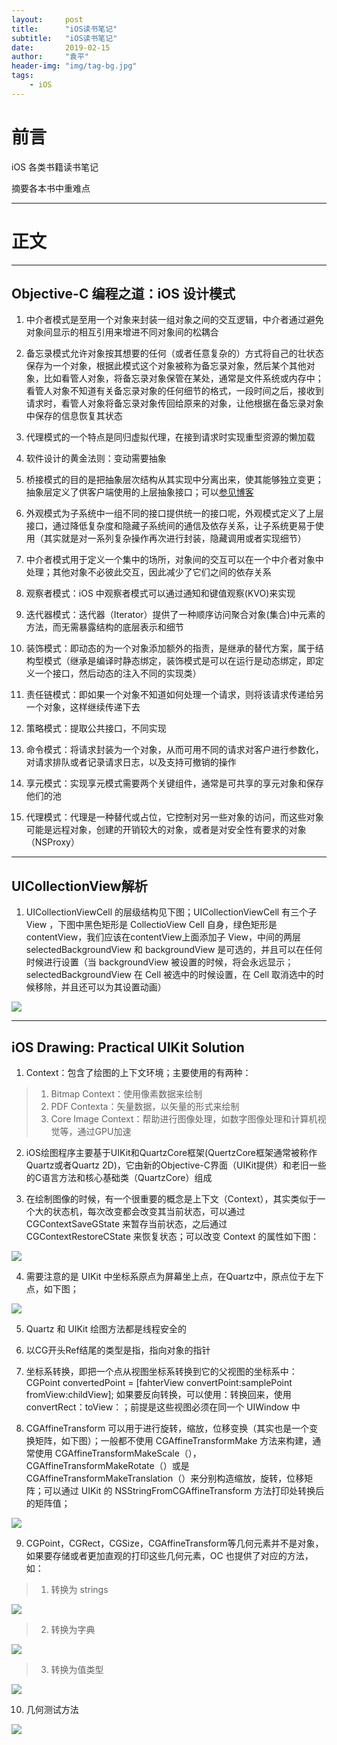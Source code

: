 ```yaml
---
layout:     post
title:      "iOS读书笔记"
subtitle:   "iOS读书笔记"
date:       2019-02-15
author:     "袁平"
header-img: "img/tag-bg.jpg"
tags:
    - iOS
---
```


# 前言

iOS 各类书籍读书笔记

摘要各本书中重难点

-----------


# 正文

------------

## Objective-C 编程之道：iOS 设计模式

1. 中介者模式是至用一个对象来封装一组对象之间的交互逻辑，中介者通过避免对象间显示的相互引用来增进不同对象间的松耦合

2. 备忘录模式允许对象按其想要的任何（或者任意复杂的）方式将自己的壮状态保存为一个对象，根据此模式这个对象被称为备忘录对象，然后某个其他对象，比如看管人对象，将备忘录对象保管在某处，通常是文件系统或内存中；看管人对象不知道有关备忘录对象的任何细节的格式，一段时间之后，接收到请求时，看管人对象将备忘录对象传回给原来的对象，让他根据在备忘录对象中保存的信息恢复其状态

3. 代理模式的一个特点是同归虚拟代理，在接到请求时实现重型资源的懒加载

4. 软件设计的黄金法则：变动需要抽象

5. 桥接模式的目的是把抽象层次结构从其实现中分离出来，使其能够独立变更；抽象层定义了供客户端使用的上层抽象接口；可以[参见博客](https://www.jianshu.com/p/e986af029490)

6. 外观模式为子系统中一组不同的接口提供统一的接口呢，外观模式定义了上层接口，通过降低复杂度和隐藏子系统间的通信及依存关系，让子系统更易于使用（其实就是对一系列复杂操作再次进行封装，隐藏调用或者实现细节）

7. 中介者模式用于定义一个集中的场所，对象间的交互可以在一个中介者对象中处理；其他对象不必彼此交互，因此减少了它们之间的依存关系

8. 观察者模式：iOS 中观察者模式可以通过通知和键值观察(KVO)来实现

9. 迭代器模式：迭代器（Iterator）提供了一种顺序访问聚合对象(集合)中元素的方法，而无需暴露结构的底层表示和细节

10. 装饰模式：即动态的为一个对象添加额外的指责，是继承的替代方案，属于结构型模式（继承是编译时静态绑定，装饰模式是可以在运行是动态绑定，即定义一个接口，然后动态的注入不同的实现类）

11. 责任链模式：即如果一个对象不知道如何处理一个请求，则将该请求传递给另一个对象，这样继续传递下去

12. 策略模式：提取公共接口，不同实现

13. 命令模式：将请求封装为一个对象，从而可用不同的请求对客户进行参数化，对请求排队或者记录请求日志，以及支持可撤销的操作

14. 享元模式：实现享元模式需要两个关键组件，通常是可共享的享元对象和保存他们的池

15. 代理模式：代理是一种替代或占位，它控制对另一些对象的访问，而这些对象可能是远程对象，创建的开销较大的对象，或者是对安全性有要求的对象（NSProxy）


--------------


## UICollectionView解析

1. UICollectionViewCell 的层级结构见下图；UICollectionViewCell 有三个子 View ，下图中黑色矩形是 CollectioView Cell 自身，绿色矩形是 contentView，我们应该在contentView上面添加子 View，中间的两层 selectedBackgroundView 和 backgroundView 是可选的，并且可以在任何时候进行设置（当 backgroundView 被设置的时候，将会永远显示；selectedBackgroundView 在 Cell 被选中的时候设置，在 Cell 取消选中的时候移除，并且还可以为其设置动画）

![](/img/post/iOS_Read_Note/UICollectionViewCell_Hierarchy.png) 


---------------

## iOS Drawing: Practical UIKit Solution

1. Context：包含了绘图的上下文环境；主要使用的有两种：
> 1. Bitmap Context：使用像素数据来绘制
> 2. PDF Contexta：矢量数据，以矢量的形式来绘制
> 3. Core Image Context：帮助进行图像处理，如数字图像处理和计算机视觉等，通过GPU加速

2. iOS绘图程序主要基于UIKit和QuartzCore框架(QuertzCore框架通常被称作Quartz或者Quartz 2D)，它由新的Objective-C界面（UIKit提供）和老旧一些的C语言方法和核心基础类（QuartzCore）组成

3. 在绘制图像的时候，有一个很重要的概念是上下文（Context），其实类似于一个大的状态机，每次改变都会改变其当前状态，可以通过 CGContextSaveGState 来暂存当前状态，之后通过 CGContextRestoreCState 来恢复状态；可以改变 Context 的属性如下图：

![](/img/post/iOS_Read_Note/Context_State.png)

4. 需要注意的是 UIKit 中坐标系原点为屏幕坐上点，在Quartz中，原点位于左下点，如下图；

![](/img/post/iOS_Read_Note/坐标系.png)

5. Quartz 和 UIKit 绘图方法都是线程安全的

6. 以CG开头Ref结尾的类型是指，指向对象的指针

7. 坐标系转换，即把一个点从视图坐标系转换到它的父视图的坐标系中：CGPoint convertedPoint = [fahterView convertPoint:samplePoint fromView:childView]; 如果要反向转换，可以使用：转换回来，使用convertRect：toView：；前提是这些视图必须在同一个 UIWindow 中

8. CGAffineTransform 可以用于进行旋转，缩放，位移变换（其实也是一个变换矩阵，如下图）；一般都不使用 CGAffineTransformMake 方法来构建，通常使用 CGAffineTransformMakeScale（），CGAffineTransformMakeRotate（）或是CGAffineTransformMakeTranslation（）来分别构造缩放，旋转，位移矩阵；可以通过 UIKit 的 NSStringFromCGAffineTransform 方法打印处转换后的矩阵值；

![](/img/post/iOS_Read_Note/CGAffineTransform.png)

9. CGPoint，CGRect，CGSize，CGAffineTransform等几何元素并不是对象，如果要存储或者更加直观的打印这些几何元素，OC 也提供了对应的方法，如：
> 1. 转换为 strings

![](/img/post/iOS_Read_Note/To_Strings.png)

> 2. 转换为字典

![](/img/post/iOS_Read_Note/To_Dictionary.png)

> 3. 转换为值类型

![](/img/post/iOS_Read_Note/To_Value.png)

10. 几何测试方法

![](/img/post/iOS_Read_Note/Graph_Test.png)

